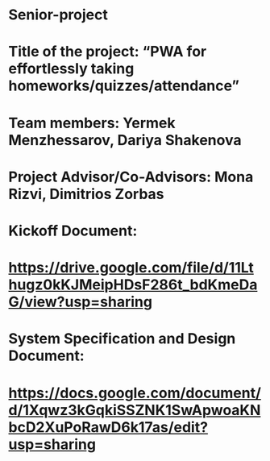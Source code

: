 # Senior-project
#
# Title of the project: “PWA for effortlessly taking homeworks/quizzes/attendance”
# Team members: Yermek Menzhessarov, Dariya Shakenova
# Project Advisor/Co-Advisors: Mona Rizvi, Dimitrios Zorbas
#
#
# Kickoff Document:
# https://drive.google.com/file/d/11Lthugz0kKJMeipHDsF286t_bdKmeDaG/view?usp=sharing 
# 
# System Specification and Design Document:
# https://docs.google.com/document/d/1Xqwz3kGqkiSSZNK1SwApwoaKNbcD2XuPoRawD6k17as/edit?usp=sharing
